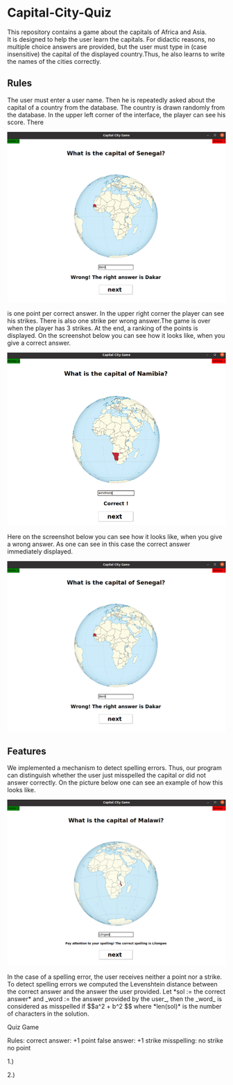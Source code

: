 # Capital-City-Quiz
This repository contains a game about the capitals of Africa and Asia.  
It is designed to help the user learn the capitals. For didactic reasons, no multiple choice answers are provided, but the user must type in (case insensitive) the capital of the displayed country.Thus, he also learns to write the names of the cities correctly.

## Rules
The user must enter a user name. Then he is repeatedly asked about the capital of a country from the database. The country is drawn randomly from the database. In the upper left corner of the interface, the player  can see his score. There<p align="center">
  <img src="Pictures/wrong2.png" width="600">
</p> is one point per correct answer. In the upper right corner the player can see his strikes. There is also one strike per wrong answer.The game is over when the player has 3 strikes. At the end, a ranking of the points is displayed.  
On the screenshot below you can see how it looks like, when you give a correct answer.
<p align="center">
  <img src="Pictures/correct.png" width="600">
</p>
Here on the screenshot below you can see how it looks like, when you give a wrong answer. As one can see in this case the correct answer immediately displayed.
<p align="center">
  <img src="Pictures/wrong2.png" width="600">
</p>

## Features
We implemented a mechanism to detect spelling errors. Thus, our program can distinguish whether the user just misspelled the capital or did not answer correctly. On the picture below one can see an example of how this looks like.
<p align="center">
  <img src="Pictures/spelling.png" width="600">
</p>
In the case of a spelling error, the user receives neither a point nor a strike.  
To detect spelling errors we computed the Levenshtein distance between the correct answer and the answer the user provided.  
Let *sol := the correct answer* and _word := the answer provided by the user_, then the _word_ is considered as misspelled if  
$$a^2 + b^2 $$  
where *len(sol)* is the number of characters in the solution.




Quiz Game


Rules: 
correct answer: +1 point
false answer: +1 strike 
misspelling: no strike no point 

1.) 

2.)
